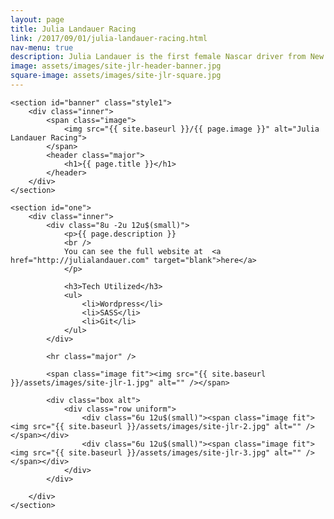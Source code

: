 ```yaml
---
layout: page
title: Julia Landauer Racing
link: /2017/09/01/julia-landauer-racing.html
nav-menu: true
description: Julia Landauer is the first female Nascar driver from New York City as well as a Stanford University graduate, and businesswoman. I designed her brand identity, including the logo, stationery, website, hero card, electronic press kit, and social networking pages. I wanted to design a sophisticated, yet friendly identity to match Julia's public image. Additionally I’ve developed and maintained her website since it’s inception in 2012. I’ve even assisted in running a successful IndieGoGo campaign, and regularly manage email campaigns.
image: assets/images/site-jlr-header-banner.jpg
square-image: assets/images/site-jlr-square.jpg
---
```


<div id="main" class="alt">

	<section id="banner" class="style1">
	    <div class="inner">
	        <span class="image">
	            <img src="{{ site.baseurl }}/{{ page.image }}" alt="Julia Landauer Racing">
	        </span>
	        <header class="major">
	            <h1>{{ page.title }}</h1>
	        </header>
	    </div>
	</section>

	<section id="one">
		<div class="inner">
			<div class="8u -2u 12u$(small)">
				<p>{{ page.description }}
				<br />
				You can see the full website at  <a href="http://julialandauer.com" target="blank">here</a>
				</p>
				
				<h3>Tech Utilized</h3>
				<ul>
					<li>Wordpress</li>
					<li>SASS</li>
					<li>Git</li>
				</ul>
			</div>

			<hr class="major" />

			<span class="image fit"><img src="{{ site.baseurl }}/assets/images/site-jlr-1.jpg" alt="" /></span>

			<div class="box alt">
				<div class="row uniform">
					<div class="6u 12u$(small)"><span class="image fit"><img src="{{ site.baseurl }}/assets/images/site-jlr-2.jpg" alt="" /></span></div>
					<div class="6u 12u$(small)"><span class="image fit"><img src="{{ site.baseurl }}/assets/images/site-jlr-3.jpg" alt="" /></span></div>
				</div>
			</div>

		</div>
	</section>

</div>
